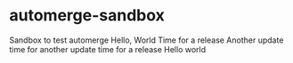 # automerge-sandbox
Sandbox to test automerge
Hello, World
Time for a release
Another update
time for another update
time for a release
Hello world

